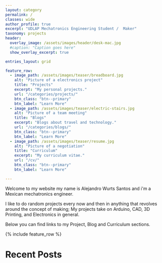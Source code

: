 ```yaml
---
layout: category
permalink: /
classes: wide
author_profile: true
excerpt: "UDLAP Mechatronics Engineering Student /  Maker"
taxonomy: projects
header:
  overlay_image: /assets/images/header/desk-mac.jpg
  #caption: "Caption goes here"
  show_overlay_excerpt: true

entries_layout: grid

feature_row:
  - image_path: /assets/images/teaser/breadboard.jpg
    alt: "Picture of a electronics project"
    title: "Projects"
    excerpt: "My personal projects."
    url: "/categories/projects/"
    btn_class: "btn--primary"
    btn_label: "Learn More"
  - image_path: /assets/images/teaser/electric-stairs.jpg
    alt: "Picture of a team meeting"
    title: "Blogs"
    excerpt: "Blogs about travel and technology."
    url: "/categories/blogs/"
    btn_class: "btn--primary"
    btn_label: "Learn More"
  - image_path: /assets/images/teaser/resume.jpg
    alt: "Picture of a negotiation"
    title: "Curriculum"
    excerpt: "My curriculum vitae."
    url: "/cv/"
    btn_class: "btn--primary"
    btn_label: "Learn More"

---
```

Welcome to my website my name is Alejandro Wurts Santos and i'm a Mexican mechatronics engineer.

I like to do random projects every now and then in anything that revolves around the concept of making; My projects take on Arduino, CAD, 3D Printing, and Electronics in general.

Below you can find links to my Project, Blog and Curriculum sections.


{% include feature_row %}

Recent Posts
================